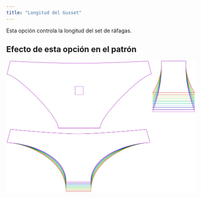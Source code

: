 ```yaml
---
title: "Longitud del Gusset"
---
```


Esta opción controla la longitud del set de ráfagas.

## Efecto de esta opción en el patrón

![Esta imagen muestra el efecto de esta opción superponiendo varias variantes que tienen un valor diferente para esta opción](unice_gussetlength_sample.svg "Efecto de esta opción en el patrón")

